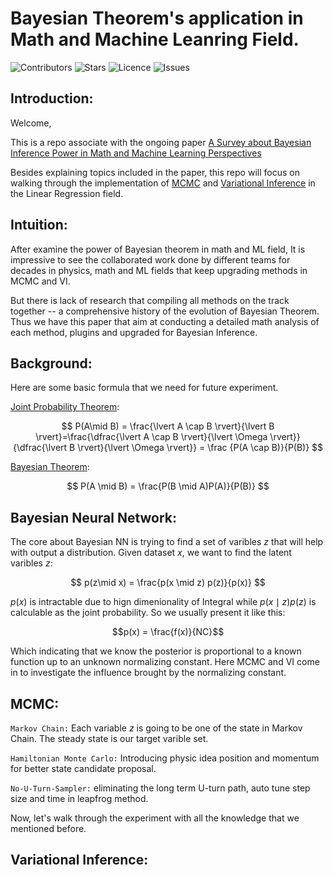 # Bayesian Theorem's application in Math and Machine Leanring Field.

![Contributors](https://img.shields.io/github/contributors/EthanWTL/BayesianNN?style=plastic)
![Stars](https://img.shields.io/github/stars/EthanWTL/BayesianNN)
![Licence](https://img.shields.io/github/license/EthanWTL/BayesianNN)
![Issues](https://img.shields.io/github/issues/EthanWTL/BayesianNN)

## Introduction:
Welcome,

This is a repo associate with the ongoing paper [A Survey about Bayesian Inference Power in Math and Machine Learning Perspectives](Bayesian_Inference_first_draft.pdf)

Besides explaining topics included in the paper, this repo will focus on walking through the implementation of [MCMC](HMC_winequality.ipynb) and [Variational Inference](HMC_winequality.ipynb) in the Linear Regression field.

## Intuition:
After examine the power of Bayesian theorem in math and ML field, It is impressive to see the collaborated work done by different teams for decades in physics, math and ML fields that keep upgrading methods in MCMC and VI.

But there is lack of research that compiling all methods on the track together -- a comprehensive history of the evolution of Bayesian Theorem. Thus we have this paper that aim at conducting a detailed math analysis of each method, plugins and upgraded for Bayesian Inference.


## Background:
Here are some basic formula that we need for future experiment.

[Joint Probability Theorem](https://corporatefinanceinstitute.com/resources/data-science/joint-probability/):

$$  P(A\mid B) = \frac{\lvert A \cap B \rvert}{\lvert B \rvert}=\frac{\dfrac{\lvert A \cap B \rvert}{\lvert \Omega \rvert}}{\dfrac{\lvert B \rvert}{\lvert \Omega \rvert}} = \frac {P(A \cap B)}{P(B)}  $$

[Bayesian Theorem](https://philpapers.org/rec/SWIBT-2):

$$ P(A \mid B) = \frac{P(B \mid A)P(A)}{P(B)} $$


## Bayesian Neural Network:
The core about Bayesian NN is trying to find a set of varibles $z$ that will help with output a distribution. Given dataset $x$, we want to find the latent varibles $z$:

$$ p(z\mid x) = \frac{p(x \mid z) p(z)}{p(x)} $$

$p(x)$ is intractable due to hign dimenionality of Integral while $p(x \mid z)p(z)$ is calculable as the joint probability. So we usually present it like this:

$$p(x) = \frac{f(x)}{NC}$$

Which indicating that we know the posterior is proportional to a known function up to an unknown normalizing constant. Here MCMC and VI come in to investigate the influence brought by the normalizing constant.


## MCMC:

 ```Markov Chain:``` Each variable $z$ is going to be one of the state in Markov Chain. The steady state is our target varible set.
 
 ```Hamiltonian Monte Carlo:``` Introducing physic idea position and momentum for better state candidate proposal.
 
 ```No-U-Turn-Sampler:``` eliminating the long term U-turn path, auto tune step size and time in leapfrog method.

 Now, let's walk through the experiment with all the knowledge that we mentioned before.


## Variational Inference:


